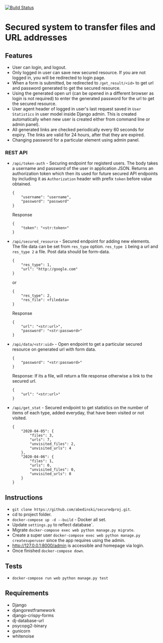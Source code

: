 [![Build Status](https://travis-ci.com/abedinski/securedproj.svg?branch=master)](https://travis-ci.com/abedinski/securedproj)

# Secured system to transfer files and URL addresses

## Features
- User can login, and logout.
- Only logged in user can save new secured resource. If you are not logged in, you will be redirected to login page.
- When a form is submitted, be redirected to `/get_result/<id>` to get url and password generated to get the secured resource.
- Using the generated open url (can be opened in a different browser as login is not required) to enter the generated password for the url to get the secured resource.
- User agent header of logged in user's last request saved in `User Statistics` in user model inside Django admin. This is created automatically when new user is created either from command line or admin panel).
- All generated links are checked periodically every 60 seconds for expiry. The links are valid for 24 hours, after that they are expired.
- Changing password for a particular element using admin panel.

### REST API
- `/api/token-auth` - Securing endpoint for registerd users. The body takes a username and password of the user in application JSON. Returns an authorization token which then its used for future secured API endpoints by including it as `Authorization` header with prefix `token` before value obtained.

	```
  	{
		"username": "username",
		"password": "password"
  	}
	```
	Response
	```
	{
		"token": "<str:token>"
	}
	```

- `/api/secured_resource` - Secured endpoint for adding new elements. The file data can be set from `res_type` option. `res_type 1`  being a url and `res_type 2` a file. Post data should be form-data.
	
	```
	{
		"res_type": 1,
		"url": "http://google.com"
	}
	```
	or
	```
	{
		"res_type": 2,
		"res_file": <filedata>
	}
	```
	Response
	```
	{
		"url": "<str:url>",
		"password": "<str:password>"
	}
	```

- `/api/data/<str:uid>` - Open endpoint to get a particular secured resource on generated url with form data.
  
  	```
	{
  		"password": "<str:password>"
	}
	```
	Response: If its a file, will return a file response otherwise a link to the secured url.
	```
	{
		"url": "<str:url>"
	}

- `/api/get_stat` - Secured endpoint to get statistics on the number of items of each type, added everyday, that have been visited or not visited.

  	```
	{
		"2020-04-05": {
			"files": 3,
			"urls": 7,
			"unvisited_files": 2,
			"unvisited_urls": 4
		},
		"2020-04-06": {
			"files": 1,
			"urls": 0,
			"unvisited_files": 0,
			"unvisited_urls": 0
		}
	}
	```

## Instructions
- `git clone https://github.com/abedinski/securedproj.git`.
- cd to project folder.
- `docker-compose up -d --build` - Docker all set.
- Update `settings.py` to reflect database`.
- Migrate `docker-compose exec web python manage.py migrate`.
- Create a super user `docker-compose exec web python manage.py createsuperuser` since the app requires using the admin.
- http://127.0.0.1:8000/admin is accessible and homepage via login.
- Once finished `docker-compose down`.

## Tests
- `docker-compose run web python manage.py test`

## Requirements
- Django
- djangorestframework
- django-crispy-forms
- dj-database-url
- psycopg2-binary
- gunicorn
- whitenoise
